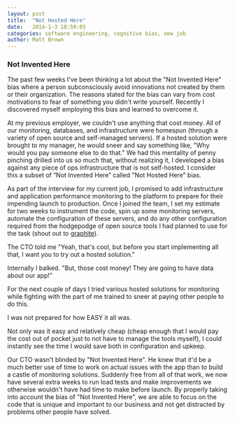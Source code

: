 ```yaml
---
layout: post
title:  "Not Hosted Here"
date:   2014-1-3 18:59:03
categories: software engineering, cognitive bias, new job
author: Matt Brown
---
```


### Not Invented Here

The past few weeks I've been thinking a lot about the "Not Invented Here" bias where a person subconsciously avoid innovations not created by them or their organization. The reasons stated for the bias can vary from cost motivations to fear of something you didn't write yourself. Recently I discovered myself employing this bias and learned to overcome it. 

At my previous employer, we couldn't use anything that cost money. All of our monitoring, databases, and infrastructure were homespun (through a variety of open source and self-managed servers). If a hosted solution were brought to my manager, he would sneer and say something like, "Why would you pay someone else to do that." We had this mentality of penny pinching drilled into us so much that, without realizing it, I developed a bias against any piece of ops infrastructure that is not self-hosted. I consider this a subset of “Not Invented Here” called "Not Hosted Here" bias. 

As part of the interview for my current job, I promised to add infrastructure and application performance monitoring to the platform to prepare for their impending launch to production. Once I joined the team, I set my estimate for two weeks to instrument the code, spin up some monitoring servers, automate the configuration of these servers, and do any other configuration required from the hodgepodge of open source tools I had planned to use for the task (shout out to [graphite](http://graphite.wikidot.com/)). 

The CTO told me "Yeah, that's cool, but before you start implementing all that, I want you to try out a hosted solution." 

Internally I balked. "But, those cost money! They are going to have data about our app!" 

For the next couple of days I tried various hosted solutions for monitoring while fighting with the part of me trained to sneer at paying other people to do this. 

I was not prepared for how EASY it all was. 

Not only was it easy and relatively cheap (cheap enough that I would pay the cost out of pocket just to not have to manage the tools myself), I could instantly see the time I would save both in configuration and upkeep. 

Our CTO wasn't blinded by "Not Invented Here". He knew that it'd be a much better use of time to work on actual issues with the app than to build a castle of monitoring solutions. Suddenly free from all of that work, we now have several extra weeks to run load tests and make improvements we otherwise wouldn't have had time to make before launch. By properly taking into account the bias of "Not Invented Here", we are able to focus on the code that is unique and important to our business and not get distracted by problems other people have solved. 


